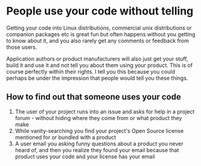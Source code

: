 # People use your code without telling

Getting your code into Linux distributions, commercial unix distributions or
companion packages etc is great fun but often happens without you getting to
know about it, and you also rarely get any comments or feedback from those
users.

Application authors or product manufacturers will also just get your stuff,
build it and use it and not tell you about them using your product. This is of
course perfectly within their rights. I tell you this because you could
perhaps be under the impression that people would tell you these things.

## How to find out that someone uses your code

1. The user of your project runs into an issue and asks for help in a project
   forum - without hiding where they come from or what product they make
2. While vanity-searching you find your project's Open Source license
   mentioned for or bundled with a product
3. A user email you asking funny questions about a product you never heard of,
   and then you realize they found your email because that product uses your
   code and your license has your email
